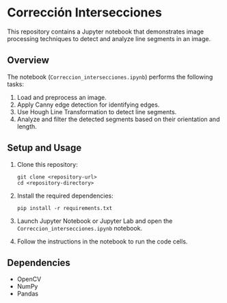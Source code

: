 
# Corrección Intersecciones

This repository contains a Jupyter notebook that demonstrates image processing techniques to detect and analyze line segments in an image.

## Overview

The notebook (`Correccion_intersecciones.ipynb`) performs the following tasks:

1. Load and preprocess an image.
2. Apply Canny edge detection for identifying edges.
3. Use Hough Line Transformation to detect line segments.
4. Analyze and filter the detected segments based on their orientation and length.

## Setup and Usage

1. Clone this repository:
   ```
   git clone <repository-url>
   cd <repository-directory>
   ```

2. Install the required dependencies:
   ```
   pip install -r requirements.txt
   ```

3. Launch Jupyter Notebook or Jupyter Lab and open the `Correccion_intersecciones.ipynb` notebook.

4. Follow the instructions in the notebook to run the code cells.

## Dependencies

- OpenCV
- NumPy
- Pandas
